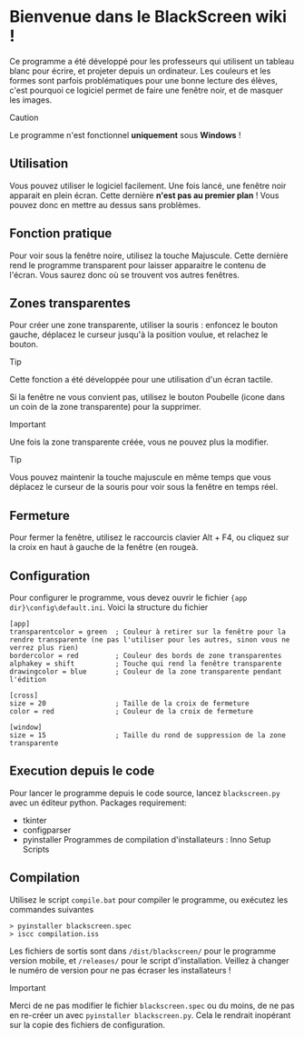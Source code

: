 # Bienvenue dans le BlackScreen wiki !

Ce programme a été développé pour les professeurs qui utilisent un tableau blanc pour écrire, et projeter depuis un ordinateur. Les couleurs et les formes sont parfois problématiques pour une bonne lecture des élèves, c'est pourquoi ce logiciel permet de faire une fenêtre noir, et de masquer les images.
> [!CAUTION]
> Le programme n'est fonctionnel **uniquement** sous **Windows** !

## Utilisation
Vous pouvez utiliser le logiciel facilement. Une fois lancé, une fenêtre noir apparait en plein écran. Cette dernière **n'est pas au premier plan** ! Vous pouvez donc en mettre au dessus sans problèmes.

## Fonction pratique
Pour voir sous la fenêtre noire, utilisez la touche Majuscule. Cette dernière rend le programme transparent pour laisser apparaitre le contenu de l'écran. Vous saurez donc où se trouvent vos autres fenêtres. 

## Zones transparentes
Pour créer une zone transparente, utiliser la souris : enfoncez le bouton gauche, déplacez le curseur jusqu'à la position voulue, et relachez le bouton.

> [!TIP]
> Cette fonction a été développée pour une utilisation d'un écran tactile.

Si la fenêtre ne vous convient pas, utilisez le bouton Poubelle (icone dans un coin de la zone transparente) pour la supprimer.
> [!IMPORTANT]
> Une fois la zone transparente créée, vous ne pouvez plus la modifier.

> [!TIP]
> Vous pouvez maintenir la touche majuscule en même temps que vous déplacez le curseur de la souris pour voir sous la fenêtre en temps réel.

## Fermeture
Pour fermer la fenêtre, utilisez le raccourcis clavier Alt + F4, ou cliquez sur la croix en haut à gauche de la fenêtre (en rougeà.

## Configuration
Pour configurer le programme, vous devez ouvrir le fichier `{app dir}\config\default.ini`. Voici la structure du fichier
```
[app]
transparentcolor = green  ; Couleur à retirer sur la fenêtre pour la rendre transparente (ne pas l'utiliser pour les autres, sinon vous ne verrez plus rien)
bordercolor = red         ; Couleur des bords de zone transparentes
alphakey = shift          ; Touche qui rend la fenêtre transparente
drawingcolor = blue       ; Couleur de la zone transparente pendant l'édition

[cross]
size = 20                 ; Taille de la croix de fermeture
color = red               ; Couleur de la croix de fermeture

[window]
size = 15                 ; Taille du rond de suppression de la zone transparente
```

## Execution depuis le code
Pour lancer le programme depuis le code source, lancez `blackscreen.py` avec un éditeur python.
Packages requirement:
 - tkinter
 - configparser
 - pyinstaller
Programmes de compilation d'installateurs : Inno Setup Scripts

## Compilation
Utilisez le script `compile.bat` pour compiler le programme, ou exécutez les commandes suivantes
```
> pyinstaller blackscreen.spec
> iscc compilation.iss
```
Les fichiers de sortis sont dans `/dist/blackscreen/` pour le programme version mobile, et `/releases/` pour le script d'installation. Veillez à changer le numéro de version pour ne pas écraser les installateurs !

> [!IMPORTANT]
> Merci de ne pas modifier le fichier `blackscreen.spec` ou du moins, de ne pas en re-créer un avec `pyinstaller blackscreen.py`. Cela le rendrait inopérant sur la copie des fichiers de configuration.
